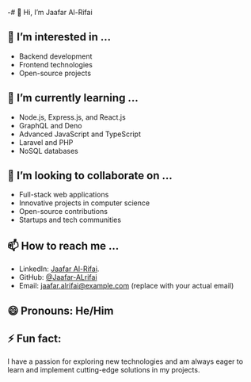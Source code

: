 -# 👋 Hi, I’m Jaafar Al-Rifai

## 👀 I’m interested in ...
- Backend development
- Frontend technologies
- Open-source projects

## 🌱 I’m currently learning ...
- Node.js, Express.js, and React.js
- GraphQL and Deno
- Advanced JavaScript and TypeScript
- Laravel and PHP
- NoSQL databases

## 💞️ I’m looking to collaborate on ...
- Full-stack web applications
- Innovative projects in computer science
- Open-source contributions
- Startups and tech communities

## 📫 How to reach me ...
- LinkedIn: [Jaafar Al-Rifai](https://www.linkedin.com/in/jaafar-al-rifai-00aa77212?utm_source=share&utm_campaign=share_via&utm_content=profile&utm_medium=android_app).
- GitHub: [@Jaafar-ALrifai](https://github.com/Jaafar-ALrifai)
- Email: jaafar.alrifai@example.com (replace with your actual email)

## 😄 Pronouns: He/Him

## ⚡ Fun fact:
I have a passion for exploring new technologies and am always eager to learn and implement cutting-edge solutions in my projects.
